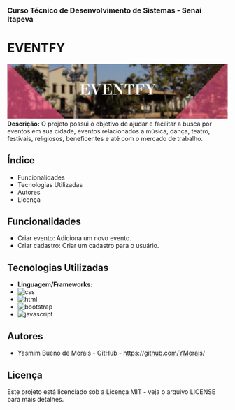 ### Curso Técnico de Desenvolvimento de Sistemas - Senai Itapeva
# EVENTFY

![imagem de capa](assets/img/readme/eventfy.png)
**Descrição:**
O projeto possui o objetivo de ajudar e facilitar a busca por eventos em sua cidade, eventos relacionados a música, dança, teatro, festivais, religiosos, beneficentes e até com o mercado de trabalho.
## Índice
- Funcionalidades
- Tecnologias Utilizadas
- Autores
- Licença
## Funcionalidades
 - Criar evento: Adiciona um novo evento.
 - Criar cadastro: Criar um cadastro para o usuário.
## Tecnologias Utilizadas
- **Linguagem/Frameworks:**
- ![css](https://img.shields.io/badge/CSS3-1572B6?style=for-the-badge&logo=css3&logoColor=white)
- ![html](https://img.shields.io/badge/HTML5-E34F26?style=for-the-badge&logo=html5&logoColor=white)
- ![bootstrap](https://img.shields.io/badge/Bootstrap-563D7C?style=for-the-badge&logo=bootstrap&logoColor=white)
- ![javascript](https://img.shields.io/badge/JavaScript-323330?style=for-the-badge&logo=javascript&logoColor=F7DF1E)
## Autores
- Yasmim Bueno de Morais - GitHub - https://github.com/YMorais/
## Licença
Este projeto está licenciado sob a Licença MIT - veja o arquivo LICENSE para mais detalhes.